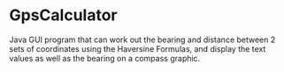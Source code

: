 # GpsCalculator
Java GUI program that can work out the bearing and distance between 2 sets of coordinates using the Haversine Formulas, and display the text values as well as the bearing on a compass graphic.
